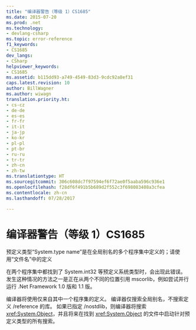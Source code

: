 ```yaml
---
title: "编译器警告（等级 1）CS1685"
ms.date: 2015-07-20
ms.prod: .net
ms.technology:
- devlang-csharp
ms.topic: error-reference
f1_keywords:
- CS1685
dev_langs:
- CSharp
helpviewer_keywords:
- CS1685
ms.assetid: b115dd93-a749-4549-83d3-9cdc92a8ef31
caps.latest.revision: 10
author: BillWagner
ms.author: wiwagn
translation.priority.ht:
- cs-cz
- de-de
- es-es
- fr-fr
- it-it
- ja-jp
- ko-kr
- pl-pl
- pt-br
- ru-ru
- tr-tr
- zh-cn
- zh-tw
ms.translationtype: HT
ms.sourcegitcommit: 306c608dc7f97594ef6f72ae0f5aaba596c936e1
ms.openlocfilehash: f28df6f491b5b689d2f552c3f698083408a3cfea
ms.contentlocale: zh-cn
ms.lasthandoff: 07/28/2017

---
```

# <a name="compiler-warning-level-1-cs1685"></a>编译器警告（等级 1）CS1685
预定义类型“System.type name”是在全局别名的多个程序集中定义的；请使用“文件名”中的定义  
  
 在两个程序集中都找到了 System.int32 等预定义系统类型时，会出现此错误。 发生这种情况的方法之一是正在从两个不同的位置引用 mscorlib，例如尝试并行运行 .Net Framework 1.0 版和 1.1 版。  
  
 编译器将使用仅来自其中一个程序集的定义。 编译器仅搜索全局别名，不搜索定义 /reference 的库。 如果已指定 /nostdlib，则编译器将搜索 <xref:System.Object>，并且将来在找到 <xref:System.Object> 的文件中启动针对预定义类型的所有搜索。

